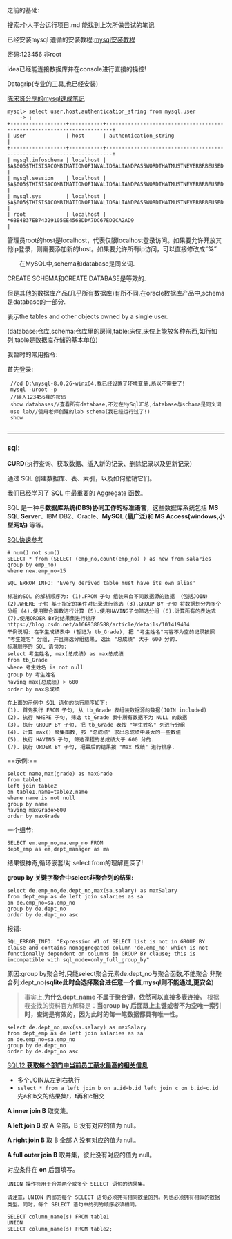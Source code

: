 之前的基础:

搜索:个人平台运行项目.md 能找到上次所做尝试的笔记

已经安装mysql 遵循的安装教程:[mysql安装教程](https://www.cnblogs.com/laumians-notes/p/9069498.html)

密码:123456 非root

idea已经能连接数据库并在console进行直接的操控!

Datagrip(专业的工具,也已经安装)

[陈宋贤分享的mysql速成笔记](https://note.youdao.com/ynoteshare/mobile.html?id=0f5825c8ee759c1eb14f21bff733ea88&type=note&_time=1649159867345#/)



```
mysql> select user,host,authentication_string from mysql.user
    -> ;
+------------------+-----------+------------------------------------------------------------------------+
| user             | host      | authentication_string                                                  |
+------------------+-----------+------------------------------------------------------------------------+
| mysql.infoschema | localhost | $A$005$THISISACOMBINATIONOFINVALIDSALTANDPASSWORDTHATMUSTNEVERBRBEUSED |
| mysql.session    | localhost | $A$005$THISISACOMBINATIONOFINVALIDSALTANDPASSWORDTHATMUSTNEVERBRBEUSED |
| mysql.sys        | localhost | $A$005$THISISACOMBINATIONOFINVALIDSALTANDPASSWORDTHATMUSTNEVERBRBEUSED |
| root             | localhost | *6BB4837EB74329105EE4568DDA7DC67ED2CA2AD9                              |
```

管理员root的host是localhost，代表仅限localhost登录访问。如果要允许开放其他ip登录，则需要添加新的host。如果要允许所有ip访问，可以直接修改成“**%**”

　　在MySQL中,schema和database是同义词.

CREATE SCHEMA和CREATE DATABASE是等效的.

但是其他的数据库产品(几乎所有数据库)有所不同.在oracle数据库产品中,schema是database的一部分.

表示the tables and other objects owned by a single user.

(database:仓库,schema:仓库里的房间,table:床位,床位上能放各种东西,如行如列,table是数据库存储的基本单位)

我暂时的常用指令:

首先登录:

```
 //cd D:\mysql-8.0.26-winx64,我已经设置了环境变量,所以不需要了!
 mysql -uroot -p
 //输入123456我的密码
 show databases//查看所有database,不过在MySql汇总,database与schama是同义词
 use lab//使用老师创建的lab schema(我已经运行过了!)
 show


```



----





### **sql:**

 **CURD**(执行查询、获取数据、插入新的记录、删除记录以及更新记录)

通过 SQL 创建数据库、表、索引，以及如何撤销它们。

我们已经学习了 SQL 中最重要的 Aggregate 函数。

SQL 是一种与**数据库系统(DBS)协同工作的标准语言**，这些数据库系统包括 **MS SQL Server**、IBM DB2、Oracle、**MySQL (最广泛)和 MS Access(windows,小型网站)** 等等。

[SQL快速参考](https://www.runoob.com/sql/sql-quickref.html)



```mysql
# num() not sum()
SELECT * from (SELECT (emp_no,count(emp_no) ) as new from salaries group by emp_no) 
where new.emp_no>15
```



```
SQL_ERROR_INFO: 'Every derived table must have its own alias'
```



```
标准的SQL 的解析顺序为: (1).FROM 子句 组装来自不同数据源的数据 （包括JOIN）(2).WHERE 子句 基于指定的条件对记录进行筛选 (3).GROUP BY 子句 将数据划分为多个分组 (4).使用聚合函数进行计算 (5).使用HAVING子句筛选分组 (6).计算所有的表达式 (7).使用ORDER BY对结果集进行排序
https://blog.csdn.net/a1669380588/article/details/101419404
举例说明: 在学生成绩表中 (暂记为 tb_Grade), 把 "考生姓名"内容不为空的记录按照 "考生姓名" 分组, 并且筛选分组结果, 选出 "总成绩" 大于 600 分的.
标准顺序的 SQL 语句为:
select 考生姓名, max(总成绩) as max总成绩
from tb_Grade
where 考生姓名 is not null
group by 考生姓名
having max(总成绩) > 600
order by max总成绩

在上面的示例中 SQL 语句的执行顺序如下:
(1). 首先执行 FROM 子句, 从 tb_Grade 表组装数据源的数据(JOIN included)
(2). 执行 WHERE 子句, 筛选 tb_Grade 表中所有数据不为 NULL 的数据
(3). 执行 GROUP BY 子句, 把 tb_Grade 表按 "学生姓名" 列进行分组
(4). 计算 max() 聚集函数, 按 "总成绩" 求出总成绩中最大的一些数值
(5). 执行 HAVING 子句, 筛选课程的总成绩大于 600 分的.
(7). 执行 ORDER BY 子句, 把最后的结果按 "Max 成绩" 进行排序.
```

==示例:==

```mysql
select name,max(grade) as maxGrade
from table1
left join table2
on table1.name=table2.name
where name is not null
group by name
having maxGrade>600
order by maxGrade
```



一个细节:

```
SELECT em.emp_no,ma.emp_no FROM
dept_emp as em,dept_manager as ma
```

结果很神奇,循环嵌套!对 select from的理解更深了!     





**group by 关键字聚合中select非聚合列的结果:**


```mysql
select de.emp_no,de.dept_no,max(sa.salary) as maxSalary
from dept_emp as de left join salaries as sa
on de.emp_no=sa.emp_no
group by de.dept_no
order by de.dept_no asc
```

报错:

```
SQL_ERROR_INFO: "Expression #1 of SELECT list is not in GROUP BY clause and contains nonaggregated column 'de.emp_no' which is not functionally dependent on columns in GROUP BY clause; this is incompatible with sql_mode=only_full_group_by"
```

原因:group by聚合时,只能select聚合元素de.dept_no与聚合函数,不能聚合 非聚合列:dept_no(**sqlite此时会选择聚合进任意一个值,mysql则不能通过,更安全**)

> 事实上,**为什么dept_name 不属于聚合键，依然可以直接多表连接。**
> 根据我查找的资料官方解释是：**当group by 后面跟上主键或者不为空唯一索引时，查询是有效的，因为此时的每一笔数据都具有唯一性。**

```mysql
select de.dept_no,max(sa.salary) as maxSalary
from dept_emp as de left join salaries as sa
on de.emp_no=sa.emp_no
group by de.dept_no
order by de.dept_no asc
```



[SQL12 **获取每个部门中当前员工薪水最高的相关信息**](https://www.nowcoder.com/practice/4a052e3e1df5435880d4353eb18a91c6?tpId=82&tags=&title=&difficulty=&judgeStatus=&rp=1&gioEnter=menu)









- 多个JOIN从左到右执行
- `select * from a left join b on a.id=b.id left join c on b.id=c.id` 先a和b交的结果集t，t再和c相交







**A inner join B** 取交集。

**A left join B** 取 A 全部，B 没有对应的值为 null。

**A right join B** 取 B 全部 A 没有对应的值为 null。

**A full outer join B** 取并集，彼此没有对应的值为 null。

对应条件在 **on** 后面填写。

```
UNION 操作符用于合并两个或多个 SELECT 语句的结果集。

请注意，UNION 内部的每个 SELECT 语句必须拥有相同数量的列。列也必须拥有相似的数据类型。同时，每个 SELECT 语句中的列的顺序必须相同。

SELECT column_name(s) FROM table1
UNION
SELECT column_name(s) FROM table2;
```



